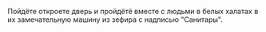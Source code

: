 Пойдёте откроете дверь и пройдётё вместе с людьми в белых халатах в их
замечательную машину из зефира с надписью "Санитары".
